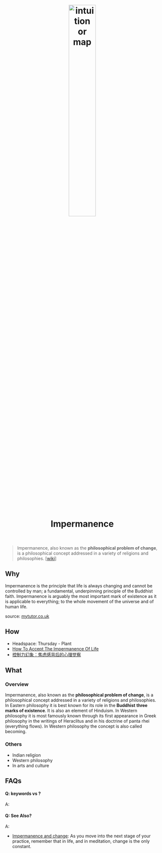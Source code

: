 <h1 align="center">
<br>
	<a href="https://www.wikiwand.com/en/Impermanence">
  <img src="https://i.imgur.com/pxenOeB.jpeg" alt="intuition or map" width=42%">
  </a>
  <br><br>
Impermanence
  <br><br>
</h1>

> Impermanence, also known as the **philosophical problem of change**, is a philosophical concept addressed in a variety of religions and philosophies. [[wiki](https://www.wikiwand.com/en/Impermanence)]

## Why 

Impermanence is the principle that life is always changing and cannot be controlled by man; a fundamental, underpinning principle of the Buddhist faith. Impermanence is arguably the most important mark of existence as it is applicable to everything; to the whole movement of the universe and of human life.

source: [mytutor.co.uk](https://www.mytutor.co.uk/answers/17804/GCSE/Philosophy/For-Buddhists-impermanence-anicca-is-the-most-important-of-the-Three-Marks-of-Existence/)

## How

* Headspace: Thursday - Plant
* [How To Accept The Impermanence Of Life](https://positivepsychology.com/impermanence/)
* [控制力幻象：焦虑感背后的心理觉察](https://m.douban.com/time/column/57/)

## What 

### Overview

Impermanence, also known as the **philosophical problem of change**, is a philosophical concept addressed in a variety of religions and philosophies. In Eastern philosophy it is best known for its role in the **Buddhist** **three marks of existence**. It is also an element of Hinduism. In Western philosophy it is most famously known through its first appearance in Greek philosophy in the writings of Heraclitus and in his doctrine of panta rhei (everything flows). In Western philosophy the concept is also called becoming.


### Others

* Indian religion
* Western philosophy
* In arts and culture


## FAQs

#### Q: keywords vs ?

A: 

#### Q: See Also?

A: 

* [Impermanence and change](https://youtu.be/FR2IejTqj9c): As you move into the next stage of your practice, remember that in life, and in meditation, change is the only constant.

